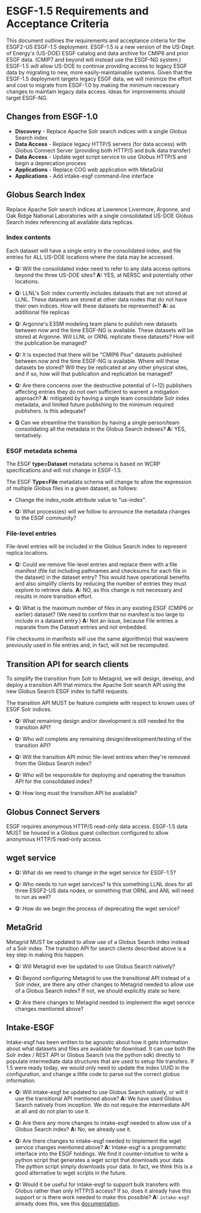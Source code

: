 # ESGF-1.5 Requirements and Acceptance Criteria

This document outlines the requirements and acceptance criteria for the ESGF2-US ESGF-1.5 deployment. ESGF-1.5 is a new version of the US-Dept. of Energy's (US-DOE) ESGF catalog and data archive for CMIP6 and prior ESGF data. (CMIP7 and beyond will instead use the ESGF-NG system.) ESGF-1.5 will allow US-DOE to continue providing access to legacy ESGF data by migrating to new, more easily-maintainable systems. Given that the ESGF-1.5 deployment targets legacy ESGF data, we will minimize the effort and cost to migrate from ESGF-1.0 by making the minimum necessary changes to maintain legacy data access. Ideas for improvements should target ESGF-NG.

## Changes from ESGF-1.0

- **Discovery** - Replace Apache Solr search indices with a single Globus Search index
- **Data Access** - Replace legacy HTTP/S servers (for data access) with Globus Connect Server (providing both HTTP/S and bulk data transfer)
- **Data Access** - Update wget script service to use Globus HTTP/S and begin a deprecation process
- **Applications** - Replace COG web application with MetaGrid
- **Applications** - Add intake-esgf command-line interface

## Globus Search Index

Replace Apache Solr search indices at Lawrence Livermore, Argonne, and Oak Ridge National Laboratories with a single consolidated US-DOE Globus Search index referencing all available data replicas.

### Index contents

Each dataset will have a single entry in the consolidated index, and file entries for ALL US-DOE locations where the data may be accessed.

- **Q:** Will the consolidated index need to refer to any data access options beyond the three US-DOE sites? **A:** YES, at NERSC and potentially other locations.

- **Q:** LLNL's Solr index currently includes datasets that are not stored at LLNL. These datasets are stored at other data nodes that do not have their own indices. How will these datasets be represented? **A:** as additional file replicas

- **Q:** Argonne's E3SM modeling team plans to publish new datasets between now and the time ESGF-NG is available. These datasets will be stored at Argonne. Will LLNL or ORNL replicate these datasets? How will the publication be managed?

- **Q:** It is expected that there will be "CMIP6 Plus" datasets published between now and the time ESGF-NG is available. Where will these datasets be stored? Will they be replicated at any other physical sites, and if so, how will that publication and replication be managed?

- **Q:** Are there concerns over the destructive potential of (~12) publishers affecting entries they do not own sufficient to warrent a mitigation approach? **A:** mitigated by having a single team consolidate Solr index metadata, and limited future publishing to the minimum required publishers. Is this adequate?

- **Q** Can we streamline the transition by having a single person/team consolidating all the metadata in the Globus Search indexes? **A:** YES, tentatively.

### ESGF metadata schema

The ESGF **type=Dataset** metadata schema is based on WCRP specifications and will not change in ESGF-1.5.

The ESGF **Type=File** metadata schema will change to allow the expression of multiple Globus files in a given dataset, as follows:

- Change the index_node attribute value to "us-index".

- **Q:** What process(es) will we follow to announce the metadata changes to the ESGF community?

### File-level entries

File-level entries will be included in the Globus Search index to represent replica locations.

- **Q:** Could we remove file-level entries and replace them with a file manifest (file list including pathnames and checksums for each file in the dataset) in the dataset entry? This would have operational benefits and also simplify clients by reducing the number of entries they must explore to retrieve data. **A:** NO, as this change is not necessary and results in more transition effort.

- **Q:** What is the maximum number of files in any existing ESGF (CMIP6 or earlier) dataset? (We need to confirm that no manifest is too large to include in a dataset entry.) **A:** Not an issue, because File entries a reparate from the Dataset entries and not embedded.

File checksums in manifests will use the same algorithm(s) that was/were previously used in file entries and, in fact, will not be recomputed.

## Transition API for search clients

To simplify the transition from Solr to Metagrid, we will design, develop, and deploy a transition API that mimics the Apache Solr search API using the new Globus Search ESGF index to fulfill requests.

The transition API MUST be feature complete with respect to known uses of ESGF Solr indices.

- **Q:** What remaining design and/or development is still needed for the transition API?

- **Q:** Who will complete any remaining design/development/testing of the transition API?

- **Q:** Will the transition API mimic file-level entries when they're removed from the Globus Search index?

- **Q:** Who will be responsible for deploying and operating the transition API for the consolidated index?

- **Q:** How long must the transition API be available?

## Globus Connect Servers

ESGF requires anonymous HTTP/S read-only data access. ESGF-1.5 data MUST be housed in a Globus guest collection configured to allow anonymous HTTP/S read-only access.

## wget service

- **Q:** What do we need to change in the wget service for ESGF-1.5?

- **Q:** Who needs to run wget services? Is this something LLNL does for all three ESGF2-US data nodes, or something that ORNL and ANL will need to run as well?

- **Q:** How do we begin the process of deprecating the wget service?

## MetaGrid

Metagrid MUST be updated to allow use of a Globus Search index instead of a Solr index. The transition API for search clients described above is a key step in making this happen.

- **Q:** Will Metagrid ever be updated to use Globus Search natively?

- **Q:** Beyond configuring Metagrid to use the transitional API instead of a Solr index, are there any other changes to Metagrid needed to allow use of a Globus Search index? If not, we should explicitly state so here.

- **Q:** Are there changes to Metagrid needed to implement the wget service changes mentioned above?

## Intake-ESGF

Intake-esgf has been written to be agnostic about how it gets information about what datasets and files are available for download. It can use both the Solr index / REST API or Globus Search (via the python sdk) directly to populate intermediate data structures that are used to setup file transfers. If 1.5 were ready today, we would only need to update the index UUID in the configuration, and change a little code to parse out the correct globus information.

- **Q:** Will intake-esgf be updated to use Globus Search natively, or will it use the transitional API mentioned above? **A:** We have used Globus Search natively from inception. We do not require the intermediate API at all and do not plan to use it.

- **Q:** Are there any more changes to intake-esgf needed to allow use of a Globus Search index? **A:** No, we already use it.

- **Q:** Are there changes to intake-esgf needed to implement the wget service changes mentioned above? **A:** Intake-esgf is a programmatic interface into the ESGF holdings. We find it counter-intuitive to write a python script that generates a wget script that downloads your data. The python script simply downloads your data. In fact, we think this is a good alternative to wget scripts in the future.

- **Q:** Would it be useful for intake-esgf to support bulk transfers with Globus rather than only HTTP/S access? If so, does it already have this support or is there work needed to make this possible? **A:** `intake-esgf` already does this, see this [documentation](https://intake-esgf.readthedocs.io/en/latest/globus.html).
